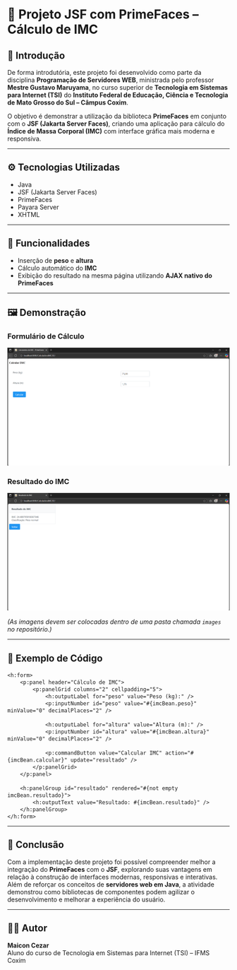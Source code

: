 # 📘 Projeto JSF com PrimeFaces – Cálculo de IMC  

## 📖 Introdução  
De forma introdutória, este projeto foi desenvolvido como parte da disciplina **Programação de Servidores WEB**, ministrada pelo professor **Mestre Gustavo Maruyama**, no curso superior de **Tecnologia em Sistemas para Internet (TSI)** do **Instituto Federal de Educação, Ciência e Tecnologia de Mato Grosso do Sul – Câmpus Coxim**.  

O objetivo é demonstrar a utilização da biblioteca **PrimeFaces** em conjunto com o **JSF (Jakarta Server Faces)**, criando uma aplicação para cálculo do **Índice de Massa Corporal (IMC)** com interface gráfica mais moderna e responsiva.  

---

## ⚙️ Tecnologias Utilizadas  
- Java  
- JSF (Jakarta Server Faces)  
- PrimeFaces  
- Payara Server  
- XHTML  

---

## 🚀 Funcionalidades  
- Inserção de **peso** e **altura**  
- Cálculo automático do **IMC**  
- Exibição do resultado na mesma página utilizando **AJAX nativo do PrimeFaces**  

---

## 🖼️ Demonstração  

### Formulário de Cálculo  
![Formulário de IMC](./images/formulario.png)  

### Resultado do IMC  
![Resultado IMC](./images/resultado.png)  

*(As imagens devem ser colocadas dentro de uma pasta chamada `images` no repositório.)*  

---

## 🧩 Exemplo de Código  

```xhtml
<h:form>
    <p:panel header="Cálculo de IMC">
        <p:panelGrid columns="2" cellpadding="5">
            <h:outputLabel for="peso" value="Peso (kg):" />
            <p:inputNumber id="peso" value="#{imcBean.peso}" minValue="0" decimalPlaces="2" />

            <h:outputLabel for="altura" value="Altura (m):" />
            <p:inputNumber id="altura" value="#{imcBean.altura}" minValue="0" decimalPlaces="2" />

            <p:commandButton value="Calcular IMC" action="#{imcBean.calcular}" update="resultado" />
        </p:panelGrid>
    </p:panel>

    <h:panelGroup id="resultado" rendered="#{not empty imcBean.resultado}">
        <h:outputText value="Resultado: #{imcBean.resultado}" />
    </h:panelGroup>
</h:form>
```

---

## 📌 Conclusão  
Com a implementação deste projeto foi possível compreender melhor a integração do **PrimeFaces** com o **JSF**, explorando suas vantagens em relação à construção de interfaces modernas, responsivas e interativas. Além de reforçar os conceitos de **servidores web em Java**, a atividade demonstrou como bibliotecas de componentes podem agilizar o desenvolvimento e melhorar a experiência do usuário.  

---

## 👨‍💻 Autor  
**Maicon Cezar**  
Aluno do curso de Tecnologia em Sistemas para Internet (TSI) – IFMS Coxim  
